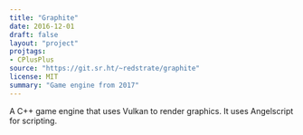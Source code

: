 ```yaml
---
title: "Graphite"
date: 2016-12-01
draft: false
layout: "project"
projtags:
- CPlusPlus
source: "https://git.sr.ht/~redstrate/graphite"
license: MIT
summary: "Game engine from 2017"
---
```


A C++ game engine that uses Vulkan to render graphics. It uses Angelscript for scripting.
